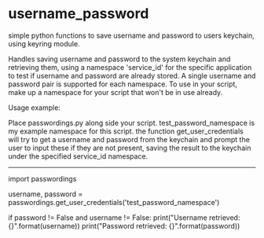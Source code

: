 # username_password
simple python functions to save username and password to users keychain, using keyring module.

Handles saving username and password to the system keychain and retrieving them, using a namespace 'service_id' for the specific application to test if username and password are already stored. A single username and password pair is supported for each namespace. To use in your script, make up a namespace for your script that won't be in use already.

Usage example: 

Place passwordings.py along side your script. test_password_namespace is my example namespace for this script. the function get_user_credentials will try to get a username and password from the keychain and prompt the user to input these if they are not present, saving the result to the keychain under the specified service_id namespace.


----


import passwordings

username, password = passwordings.get_user_credentials('test_password_namespace')

if password != False and username != False:
    print("Username retrieved: {}".format(username))
    print("Password retrieved: {}".format(password))
